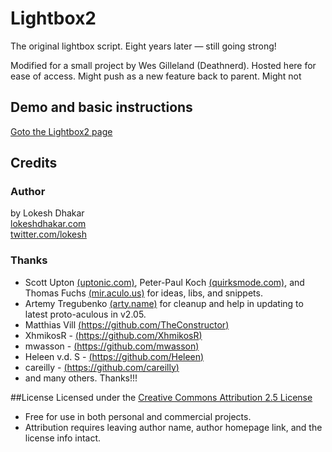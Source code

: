 # Lightbox2

The original lightbox script. Eight years later — still going strong!

Modified for a small project by Wes Gilleland (Deathnerd). Hosted here for ease of access. Might push as a new feature back to parent. Might not

## Demo and basic instructions
[Goto the Lightbox2 page](http://lokeshdhakar.com/projects/lightbox2/)


## Credits

### Author
by Lokesh Dhakar  
[lokeshdhakar.com](http://www.lokeshdhakar.com)  
[twitter.com/lokesh](http://twitter.com/lokesh)


### Thanks
* Scott Upton [(uptonic.com)](uptonic.com), Peter-Paul Koch [(quirksmode.com)](quirksmode.com), and Thomas Fuchs [(mir.aculo.us)](mir.aculo.us) for ideas, libs, and snippets.
* Artemy Tregubenko [(arty.name)](arty.name) for cleanup and help in updating to latest proto-aculous in v2.05.
* Matthias Vill [(https://github.com/TheConstructor)](https://github.com/TheConstructor)
* XhmikosR - [(https://github.com/XhmikosR)](https://github.com/XhmikosR)
* mwasson - [(https://github.com/mwasson)](https://github.com/mwasson)
* Heleen v.d. S - [(https://github.com/Heleen)](https://github.com/Heleen)
* careilly - [(https://github.com/careilly)](https://github.com/careilly)
* and many others. Thanks!!!

##License
Licensed under the [Creative Commons Attribution 2.5 License](http://creativecommons.org/licenses/by/2.5/)

* Free for use in both personal and commercial projects.
* Attribution requires leaving author name, author homepage link, and the license info intact.